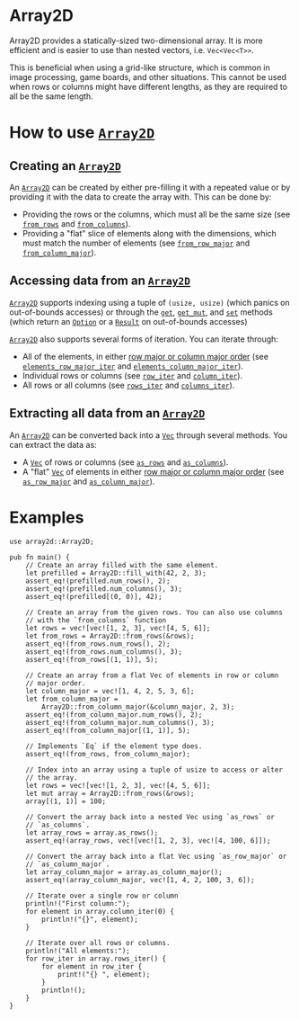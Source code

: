 # Array2D

Array2D provides a statically-sized two-dimensional array. It is more
efficient and is easier to use than nested vectors, i.e. `Vec<Vec<T>>`.

This is beneficial when using a grid-like structure, which is common in
image processing, game boards, and other situations. This cannot be
used when rows or columns might have different lengths, as they are required
to all be the same length.

# How to use [`Array2D`]

## Creating an [`Array2D`]

An [`Array2D`] can be created by either pre-filling it with a repeated value
or by providing it with the data to create the array with. This can be done
by:
  - Providing the rows or the columns, which must all be the same size (see
    [`from_rows`] and [`from_columns`]).
  - Providing a "flat" slice of elements along with the dimensions, which
    must match the number of elements (see [`from_row_major`] and
    [`from_column_major`]).

## Accessing data from an [`Array2D`]

[`Array2D`] supports indexing using a tuple of `(usize, usize)` (which
panics on out-of-bounds accesses) or through the [`get`], [`get_mut`], and
[`set`] methods (which return an [`Option`] or a [`Result`] on out-of-bounds
accesses)

[`Array2D`] also supports several forms of iteration. You can iterate
through:
  - All of the elements, in either [row major or column major order] (see
    [`elements_row_major_iter`] and [`elements_column_major_iter`]).
  - Individual rows or columns (see [`row_iter`] and [`column_iter`]).
  - All rows or all columns (see [`rows_iter`] and [`columns_iter`]).

## Extracting all data from an [`Array2D`]

An [`Array2D`] can be converted back into a [`Vec`] through several
methods. You can extract the data as:
  - A [`Vec`] of rows or columns (see [`as_rows`] and [`as_columns`]).
  - A "flat" [`Vec`] of elements in either [row major or column major order]
    (see [`as_row_major`] and [`as_column_major`]).

# Examples

```
use array2d::Array2D;

pub fn main() {
    // Create an array filled with the same element.
    let prefilled = Array2D::fill_with(42, 2, 3);
    assert_eq!(prefilled.num_rows(), 2);
    assert_eq!(prefilled.num_columns(), 3);
    assert_eq!(prefilled[(0, 0)], 42);

    // Create an array from the given rows. You can also use columns
    // with the `from_columns` function
    let rows = vec![vec![1, 2, 3], vec![4, 5, 6]];
    let from_rows = Array2D::from_rows(&rows);
    assert_eq!(from_rows.num_rows(), 2);
    assert_eq!(from_rows.num_columns(), 3);
    assert_eq!(from_rows[(1, 1)], 5);

    // Create an array from a flat Vec of elements in row or column
    // major order.
    let column_major = vec![1, 4, 2, 5, 3, 6];
    let from_column_major =
        Array2D::from_column_major(&column_major, 2, 3);
    assert_eq!(from_column_major.num_rows(), 2);
    assert_eq!(from_column_major.num_columns(), 3);
    assert_eq!(from_column_major[(1, 1)], 5);

    // Implements `Eq` if the element type does.
    assert_eq!(from_rows, from_column_major);

    // Index into an array using a tuple of usize to access or alter
    // the array.
    let rows = vec![vec![1, 2, 3], vec![4, 5, 6]];
    let mut array = Array2D::from_rows(&rows);
    array[(1, 1)] = 100;

    // Convert the array back into a nested Vec using `as_rows` or
    // `as_columns`.
    let array_rows = array.as_rows();
    assert_eq!(array_rows, vec![vec![1, 2, 3], vec![4, 100, 6]]);

    // Convert the array back into a flat Vec using `as_row_major` or
    // `as_column_major`.
    let array_column_major = array.as_column_major();
    assert_eq!(array_column_major, vec![1, 4, 2, 100, 3, 6]);

    // Iterate over a single row or column
    println!("First column:");
    for element in array.column_iter(0) {
        println!("{}", element);
    }

    // Iterate over all rows or columns.
    println!("All elements:");
    for row_iter in array.rows_iter() {
        for element in row_iter {
            print!("{} ", element);
        }
        println!();
    }
}
```

[`Array2D`]: https://docs.rs/array2d/latest/array2d/struct.Array2D.html
[`from_rows`]: https://docs.rs/array2d/latest/array2d/struct.Array2D.html#method.from_rows
[`from_columns`]: https://docs.rs/array2d/latest/array2d/struct.Array2D.html#method.from_columns
[`from_row_major`]: https://docs.rs/array2d/latest/array2d/struct.Array2D.html#method.from_row_major
[`from_column_major`]: https://docs.rs/array2d/latest/array2d/struct.Array2D.html#method.from_column_major
[`get`]: https://docs.rs/array2d/latest/array2d/struct.Array2D.html#method.get
[`get_mut`]: https://docs.rs/array2d/latest/array2d/struct.Array2D.html#method.get_mut
[`set`]: https://docs.rs/array2d/latest/array2d/struct.Array2D.html#method.set
[`elements_row_major_iter`]: https://docs.rs/array2d/latest/array2d/struct.Array2D.html#method.elements_row_major_iter
[`elements_column_major_iter`]: https://docs.rs/array2d/latest/array2d/struct.Array2D.html#method.elements_column_major_iter
[`row_iter`]: https://docs.rs/array2d/latest/array2d/struct.Array2D.html#method.row_iter
[`column_iter`]: https://docs.rs/array2d/latest/array2d/struct.Array2D.html#method.column_iter
[`rows_iter`]: https://docs.rs/array2d/latest/array2d/struct.Array2D.html#method.rows_iter
[`columns_iter`]: https://docs.rs/array2d/latest/array2d/struct.Array2D.html#method.columns_iter
[`as_rows`]: https://docs.rs/array2d/latest/array2d/struct.Array2D.html#method.as_rows
[`as_columns`]: https://docs.rs/array2d/latest/array2d/struct.Array2D.html#method.as_columns
[`as_row_major`]: https://docs.rs/array2d/latest/array2d/struct.Array2D.html#method.as_row_major
[`as_column_major`]: https://docs.rs/array2d/latest/array2d/struct.Array2D.html#method.as_column_major
[`Vec`]: https://doc.rust-lang.org/std/vec/struct.Vec.html
[`Option`]: https://doc.rust-lang.org/std/option/
[`Result`]: https://doc.rust-lang.org/std/result/
[row major or column major order]: https://en.wikipedia.org/wiki/Row-_and_column-major_order

